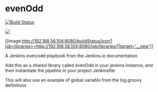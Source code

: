 # evenOdd
[![Build Status](http://192.168.56.104:8080/buildStatus/icon?job=libraries)](http://192.168.56.104:8080/job/libraries/)

<a href='http://192.168.56.104:8080/job/libraries/'><img src='http://192.168.56.104:8080/buildStatus/icon?job=libraries'></a>

[[image:http://192.168.56.104:8080/buildStatus/icon?job=libraries>>http://192.168.56.104:8080/job/libraries/||target='__new']]

A Jenkins even/odd playbook from the Jenkins.io documentation

Add this as a shared library called evenOdd in your jenkins
instance, and then instantiate the pipeline in your project Jenkinsfile

This will also use an example of global variabls from the log.groovy
definitions
